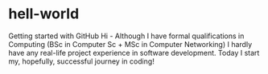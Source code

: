# hell-world
Getting started with GitHub
Hi - Although I have formal qualifications in Computing (BSc in Computer Sc + MSc in Computer Networking) I hardly have any real-life project experience in software development. Today I start my, hopefully, successful journey in coding!
